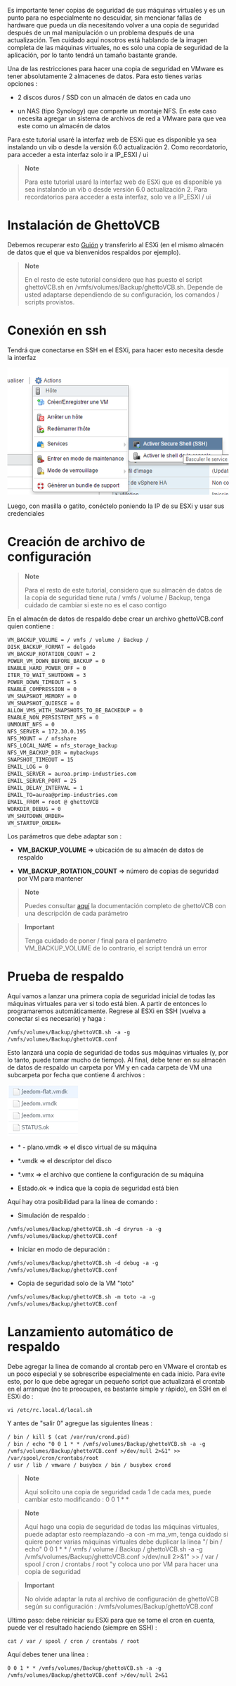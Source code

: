 Es importante tener copias de seguridad de sus máquinas virtuales y es un punto para no
especialmente no descuidar, sin mencionar fallas de hardware que pueda
un día necesitando volver a una copia de seguridad después de un mal
manipulación o un problema después de una actualización. Ten cuidado aquí nosotros
está hablando de la imagen completa de las máquinas virtuales, no es solo una copia de seguridad de la aplicación,
por lo tanto tendrá un tamaño bastante grande.

Una de las restricciones para hacer una copia de seguridad en VMware es tener
absolutamente 2 almacenes de datos. Para esto tienes varias opciones :

-   2 discos duros / SSD con un almacén de datos en cada uno

-   un NAS (tipo Synology) que comparte un montaje NFS. En este caso
    necesita agregar un sistema de archivos de red a VMware para que vea
    este como un almacén de datos

Para este tutorial usaré la interfaz web de ESXi que es
disponible ya sea instalando un vib o desde la versión
6.0 actualización 2. Como recordatorio, para acceder a esta interfaz solo
ir a IP\_ESXI / ui

> **Note**
>
> Para este tutorial usaré la interfaz web de ESXi que es
> disponible ya sea instalando un vib o desde
> versión 6.0 actualización 2. Para recordatorios para acceder a esta interfaz,
> solo ve a IP\_ESXI / ui

Instalación de GhettoVCB 
=========================

Debemos recuperar esto
[Guión](https://raw.githubusercontent.com/lamw/ghettoVCB/master/ghettoVCB.sh)
y transferirlo al ESXi (en el mismo almacén de datos que el que va
bienvenidos respaldos por ejemplo).

> **Note**
>
> En el resto de este tutorial considero que has puesto el script
> ghettoVCB.sh en /vmfs/volumes/Backup/ghettoVCB.sh. Depende de usted adaptarse
> dependiendo de su configuración, los comandos / scripts provistos.

Conexión en ssh 
================

Tendrá que conectarse en SSH en el ESXi, para hacer esto necesita
desde la interfaz

![vmware.backup](images/vmware.backup.PNG)

Luego, con masilla o gatito, conéctelo poniendo la IP de
su ESXi y usar sus credenciales

Creación de archivo de configuración 
====================================

> **Note**
>
> Para el resto de este tutorial, considero que su almacén de datos de
> la copia de seguridad tiene ruta / vmfs / volume / Backup, tenga cuidado de cambiar si
> este no es el caso contigo

En el almacén de datos de respaldo debe crear un archivo ghettoVCB.conf quien
contiene :

    VM_BACKUP_VOLUME = / vmfs / volume / Backup /
    DISK_BACKUP_FORMAT = delgado
    VM_BACKUP_ROTATION_COUNT = 2
    POWER_VM_DOWN_BEFORE_BACKUP = 0
    ENABLE_HARD_POWER_OFF = 0
    ITER_TO_WAIT_SHUTDOWN = 3
    POWER_DOWN_TIMEOUT = 5
    ENABLE_COMPRESSION = 0
    VM_SNAPSHOT_MEMORY = 0
    VM_SNAPSHOT_QUIESCE = 0
    ALLOW_VMS_WITH_SNAPSHOTS_TO_BE_BACKEDUP = 0
    ENABLE_NON_PERSISTENT_NFS = 0
    UNMOUNT_NFS = 0
    NFS_SERVER = 172.30.0.195
    NFS_MOUNT = / nfsshare
    NFS_LOCAL_NAME = nfs_storage_backup
    NFS_VM_BACKUP_DIR = mybackups
    SNAPSHOT_TIMEOUT = 15
    EMAIL_LOG = 0
    EMAIL_SERVER = auroa.primp-industries.com
    EMAIL_SERVER_PORT = 25
    EMAIL_DELAY_INTERVAL = 1
    EMAIL_TO=auroa@primp-industries.com
    EMAIL_FROM = root @ ghettoVCB
    WORKDIR_DEBUG = 0
    VM_SHUTDOWN_ORDER=
    VM_STARTUP_ORDER=

Los parámetros que debe adaptar son :

-   **VM\_BACKUP\_VOLUME** ⇒ ubicación de su almacén de datos de respaldo

-   **VM\_BACKUP\_ROTATION\_COUNT** ⇒ número de copias de seguridad por VM para mantener

> **Note**
>
> Puedes consultar
> [aquí](https://communities.vmware.com/docs/DOC-8760) la documentación
> completo de ghettoVCB con una descripción de cada parámetro

> **Important**
>
> Tenga cuidado de poner / final para el parámetro
> VM\_BACKUP\_VOLUME de lo contrario, el script tendrá un error

Prueba de respaldo 
==============

Aquí vamos a lanzar una primera copia de seguridad inicial de todas las máquinas virtuales para
ver si todo está bien. A partir de entonces lo programaremos automáticamente.
Regrese al ESXi en SSH (vuelva a conectar si es necesario) y haga :

    /vmfs/volumes/Backup/ghettoVCB.sh -a -g /vmfs/volumes/Backup/ghettoVCB.conf

Esto lanzará una copia de seguridad de todas sus máquinas virtuales (y, por lo tanto, puede tomar mucho
de tiempo). Al final, debe tener en su almacén de datos de respaldo un
carpeta por VM y en cada carpeta de VM una subcarpeta por fecha
que contiene 4 archivos :

![vmware.backup2](images/vmware.backup2.PNG)

-   \* - plano.vmdk ⇒ el disco virtual de su máquina

-   \*.vmdk ⇒ el descriptor del disco

-   \*.vmx ⇒ el archivo que contiene la configuración de su máquina

-   Estado.ok ⇒ indica que la copia de seguridad está bien

Aquí hay otra posibilidad para la línea de comando :

-   Simulación de respaldo :

<!-- -->

    /vmfs/volumes/Backup/ghettoVCB.sh -d dryrun -a -g /vmfs/volumes/Backup/ghettoVCB.conf

-   Iniciar en modo de depuración :

<!-- -->

    /vmfs/volumes/Backup/ghettoVCB.sh -d debug -a -g /vmfs/volumes/Backup/ghettoVCB.conf

-   Copia de seguridad solo de la VM "toto"

<!-- -->

    /vmfs/volumes/Backup/ghettoVCB.sh -m toto -a -g /vmfs/volumes/Backup/ghettoVCB.conf

Lanzamiento automático de respaldo 
=================================

Debe agregar la línea de comando al crontab pero en VMware el
crontab es un poco especial y se sobrescribe especialmente en cada inicio. Para
evite esto, por lo que debe agregar un pequeño script que actualizará el
crontab en el arranque (no te preocupes, es bastante simple y rápido), en
SSH en el ESXi do :

    vi /etc/rc.local.d/local.sh

Y antes de "salir 0" agregue las siguientes líneas :

    / bin / kill $ (cat /var/run/crond.pid)
    / bin / echo "0 0 1 * * /vmfs/volumes/Backup/ghettoVCB.sh -a -g /vmfs/volumes/Backup/ghettoVCB.conf >/dev/null 2>&1" >> /var/spool/cron/crontabs/root
    / usr / lib / vmware / busybox / bin / busybox crond

> **Note**
>
> Aquí solicito una copia de seguridad cada 1 de cada mes, puede cambiar
> esto modificando : 0 0 1 \* \*

> **Note**
>
> Aquí hago una copia de seguridad de todas las máquinas virtuales, puede adaptar esto
> reemplazando -a con -m ma\_vm, tenga cuidado si quiere poner
> varias máquinas virtuales debe duplicar la línea "/ bin / echo" 0 0 1 \* \*
> / vmfs / volume / Backup / ghettoVCB.sh -a -g
> /vmfs/volumes/Backup/ghettoVCB.conf &gt;/dev/null 2&gt;&1" &gt;&gt;
> / var / spool / cron / crontabs / root "y coloca uno por VM para hacer una copia de seguridad

> **Important**
>
> No olvide adaptar la ruta al archivo de configuración de
> ghettoVCB según su configuración :
> /vmfs/volumes/Backup/ghettoVCB.conf

Ultimo paso: debe reiniciar su ESXi para que se tome el cron
en cuenta, puede ver el resultado haciendo (siempre en SSH) :

    cat / var / spool / cron / crontabs / root

Aquí debes tener una línea :

    0 0 1 * * /vmfs/volumes/Backup/ghettoVCB.sh -a -g /vmfs/volumes/Backup/ghettoVCB.conf >/dev/null 2>&1
